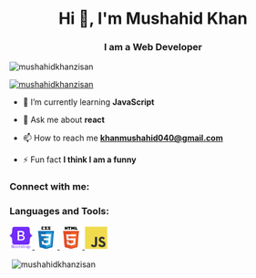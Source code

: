 
<h1 align="center">Hi 👋, I'm Mushahid Khan</h1>
<h3 align="center">I am a Web Developer</h3>

<p align="left"> <img src="https://komarev.com/ghpvc/?username=mushahidkhanzisan&label=Profile%20views&color=0e75b6&style=flat" alt="mushahidkhanzisan" /> </p>

<p align="left"> <a href="https://github.com/ryo-ma/github-profile-trophy"><img src="https://github-profile-trophy.vercel.app/?username=mushahidkhanzisan" alt="mushahidkhanzisan" /></a> </p>

- 🌱 I’m currently learning **JavaScript**

- 💬 Ask me about **react**

- 📫 How to reach me **khanmushahid040@gmail.com**

- ⚡ Fun fact **I think I am a funny**

<h3 align="left">Connect with me:</h3>
<p align="left">
</p>

<h3 align="left">Languages and Tools:</h3>
<p align="left"> <a href="https://getbootstrap.com" target="_blank" rel="noreferrer"> <img src="https://raw.githubusercontent.com/devicons/devicon/master/icons/bootstrap/bootstrap-plain-wordmark.svg" alt="bootstrap" width="40" height="40"/> </a> <a href="https://www.w3schools.com/css/" target="_blank" rel="noreferrer"> <img src="https://raw.githubusercontent.com/devicons/devicon/master/icons/css3/css3-original-wordmark.svg" alt="css3" width="40" height="40"/> </a> <a href="https://www.w3.org/html/" target="_blank" rel="noreferrer"> <img src="https://raw.githubusercontent.com/devicons/devicon/master/icons/html5/html5-original-wordmark.svg" alt="html5" width="40" height="40"/> </a> <a href="https://developer.mozilla.org/en-US/docs/Web/JavaScript" target="_blank" rel="noreferrer"> <img src="https://raw.githubusercontent.com/devicons/devicon/master/icons/javascript/javascript-original.svg" alt="javascript" width="40" height="40"/> </a> </p>

<p>&nbsp;<img align="center" src="https://github-readme-stats.vercel.app/api?username=mushahidkhanzisan&show_icons=true&locale=en" alt="mushahidkhanzisan" /></p>
